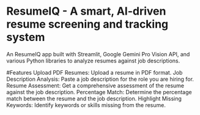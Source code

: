 # ResumeIQ - A smart, AI-driven resume screening and tracking system

An ResumeIQ app built with Streamlit, Google Gemini Pro Vision API, and various Python libraries to analyze resumes against job descriptions.

#Features
Upload PDF Resumes: Upload a resume in PDF format.
Job Description Analysis: Paste a job description for the role you are hiring for.
Resume Assessment: Get a comprehensive assessment of the resume against the job description.
Percentage Match: Determine the percentage match between the resume and the job description.
Highlight Missing Keywords: Identify keywords or skills missing from the resume.
